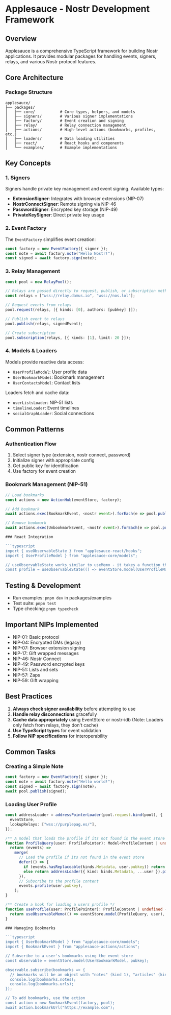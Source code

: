 # Applesauce - Nostr Development Framework

## Overview

Applesauce is a comprehensive TypeScript framework for building Nostr applications. It provides modular packages for handling events, signers, relays, and various Nostr protocol features.

## Core Architecture

### Package Structure

```
applesauce/
├── packages/
│   ├── core/           # Core types, helpers, and models
│   ├── signers/        # Various signer implementations
│   ├── factory/        # Event creation and signing
│   ├── relay/          # Relay connection management
│   ├── actions/        # High-level actions (bookmarks, profiles, etc.)
│   ├── loaders/        # Data loading utilities
│   ├── react/          # React hooks and components
│   └── examples/       # Example implementations
```

## Key Concepts

### 1. Signers

Signers handle private key management and event signing. Available types:

- **ExtensionSigner**: Integrates with browser extensions (NIP-07)
- **NostrConnectSigner**: Remote signing via NIP-46
- **PasswordSigner**: Encrypted key storage (NIP-49)
- **PrivateKeySigner**: Direct private key usage

### 2. Event Factory

The `EventFactory` simplifies event creation:

```typescript
const factory = new EventFactory({ signer });
const note = await factory.note("Hello Nostr!");
const signed = await factory.sign(note);
```

### 3. Relay Management

```typescript
const pool = new RelayPool();

// Relays are passed directly to request, publish, or subscription methods
const relays = ["wss://relay.damus.io", "wss://nos.lol"];

// Request events from relays
pool.request(relays, [{ kinds: [0], authors: [pubkey] }]);

// Publish event to relays
pool.publish(relays, signedEvent);

// Create subscription
pool.subscription(relays, [{ kinds: [1], limit: 20 }]);
```

### 4. Models & Loaders

Models provide reactive data access:
- `UserProfileModel`: User profile data
- `UserBookmarkModel`: Bookmark management
- `UserContactsModel`: Contact lists

Loaders fetch and cache data:
- `userListsLoader`: NIP-51 lists
- `timelineLoader`: Event timelines
- `socialGraphLoader`: Social connections

## Common Patterns

### Authentication Flow

1. Select signer type (extension, nostr connect, password)
2. Initialize signer with appropriate config
3. Get public key for identification
4. Use factory for event creation

### Bookmark Management (NIP-51)

```typescript
// Load bookmarks
const actions = new ActionHub(eventStore, factory);

// Add bookmark
await actions.exec(BookmarkEvent, <nostr event>).forEach(e => pool.publish(<relays>, e))

// Remove bookmark
await actions.exec(UnbookmarkEvent, <nostr event>).forEach(e => pool.publish(<relays>, e))

### React Integration

```typescript
import { useObservableState } from "applesauce-react/hooks";
import { UserProfileModel } from "applesauce-core/models";

// useObservableState works similar to useMemo - it takes a function that returns an observable
const profile = useObservableState(() => eventStore.model(UserProfileModel, pubkey));
```

## Testing & Development

- Run examples: `pnpm dev` in packages/examples
- Test suite: `pnpm test`
- Type checking: `pnpm typecheck`

## Important NIPs Implemented

- NIP-01: Basic protocol
- NIP-04: Encrypted DMs (legacy)
- NIP-07: Browser extension signing
- NIP-17: Gift wrapped messages
- NIP-46: Nostr Connect
- NIP-49: Password encrypted keys
- NIP-51: Lists and sets
- NIP-57: Zaps
- NIP-59: Gift wrapping

## Best Practices

1. **Always check signer availability** before attempting to use
2. **Handle relay disconnections** gracefully
3. **Cache data appropriately** using EventStore or nostr-idb (Note: Loaders only fetch from relays, they don't cache)
4. **Use TypeScript types** for event validation
5. **Follow NIP specifications** for interoperability

## Common Tasks

### Creating a Simple Note

```typescript
const factory = new EventFactory({ signer });
const note = await factory.note("Hello world!");
const signed = await factory.sign(note);
await pool.publish(signed);
```

### Loading User Profile

```typescript
const addressLoader = addressPointerLoader(pool.request.bind(pool), {
  eventStore,
  lookupRelays: ["wss://purplepag.es/"],
});

/** A model that loads the profile if its not found in the event store */
function ProfileQuery(user: ProfilePointer): Model<ProfileContent | undefined> {
  return (events) =>
    merge(
      // Load the profile if its not found in the event store
      defer(() => {
        if (events.hasReplaceable(kinds.Metadata, user.pubkey)) return EMPTY;
        else return addressLoader({ kind: kinds.Metadata, ...user }).pipe(ignoreElements());
      }),
      // Subscribe to the profile content
      events.profile(user.pubkey),
    );
}

/** Create a hook for loading a users profile */
function useProfile(user: ProfilePointer): ProfileContent | undefined {
  return useObservableMemo(() => eventStore.model(ProfileQuery, user), [user.pubkey, user.relays?.join("|")]);
}

### Managing Bookmarks

```typescript
import { UserBookmarkModel } from "applesauce-core/models";
import { BookmarkEvent } from "applesauce-actions/actions";

// Subscribe to a user's bookmarks using the event store
const observable = eventStore.model(UserBookmarkModel, pubkey);

observable.subscribe(bookmarks => {
  // bookmarks will be an object with "notes" (kind 1), "articles" (kind 30023), "hashtags", and "urls"
  console.log(bookmarks.notes);
  console.log(bookmarks.urls);
});

// To add bookmarks, use the action
const action = new BookmarkEvent(factory, pool);
await action.bookmarkUrl("https://example.com");
```